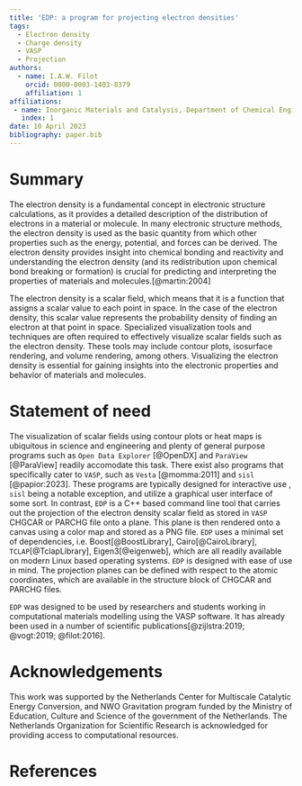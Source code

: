 ```yaml
---
title: 'EDP: a program for projecting electron densities'
tags:
  - Electron density
  - Charge density
  - VASP
  - Projection
authors:
  - name: I.A.W. Filot
    orcid: 0000-0003-1403-8379
    affiliation: 1
affiliations:
 - name: Inorganic Materials and Catalysis, Department of Chemical Engineering and Chemistry, Eindhoven University of Technology
   index: 1
date: 10 April 2023
bibliography: paper.bib
---
```


# Summary

The electron density is a fundamental concept in electronic structure calculations, as it provides a detailed description of the distribution of electrons in a material or molecule. In many electronic structure methods, the electron density is used as the basic quantity from which other properties such as the energy, potential, and forces can be derived. The electron density provides insight into chemical bonding and reactivity and understanding the electron density (and its redistribution upon chemical bond breaking or formation) is crucial for predicting and interpreting the properties of materials and molecules.[@martin:2004]

The electron density is a scalar field, which means that it is a function that assigns a scalar value to each point in space. In the case of the electron density, this scalar value represents the probability density of finding an electron at that point in space. Specialized visualization tools and techniques are often required to effectively visualize scalar fields such as the electron density. These tools may include contour plots, isosurface rendering, and volume rendering, among others. Visualizing the electron density is essential for gaining insights into the electronic properties and behavior of materials and molecules.

# Statement of need

The visualization of scalar fields using contour plots or heat maps is ubiquitous in science and engineering and plenty of general purpose programs such as `Open Data Explorer` [@OpenDX] and `ParaView` [@ParaView] readily accomodate this task. There exist also programs that specifically cater to `VASP`, such as `Vesta` [@momma:2011] and `sisl` [@papior:2023]. These programs are typically designed for interactive use , `sisl` being a notable exception, and utilize a graphical user interface of some sort. In contrast, `EDP` is a C++ based command line tool that carries out the projection of the electron density scalar field as stored in `VASP` CHGCAR or PARCHG file onto a plane. This plane is then rendered onto a canvas using a color map and stored as a PNG file. `EDP` uses a minimal set of dependencies, i.e. Boost[@BoostLibrary], Cairo[@CairoLibrary], `TCLAP`[@TclapLibrary], Eigen3[@eigenweb], which are all readily available on modern Linux based operating systems. `EDP` is designed with ease of use in mind. The projection planes can be defined with respect to the atomic coordinates, which are available in the structure block of CHGCAR and PARCHG files.

`EDP` was designed to be used by researchers and students working in computational materials modelling using the VASP software. It has already been used in a number of scientific publications[@zijlstra:2019; @vogt:2019; @filot:2016].

# Acknowledgements

This work was supported by the Netherlands Center for Multiscale Catalytic Energy Conversion, and NWO Gravitation program funded by the Ministry of Education, Culture and Science of the government of the Netherlands. The Netherlands Organization for Scientific Research is acknowledged for providing access to computational resources.

# References
